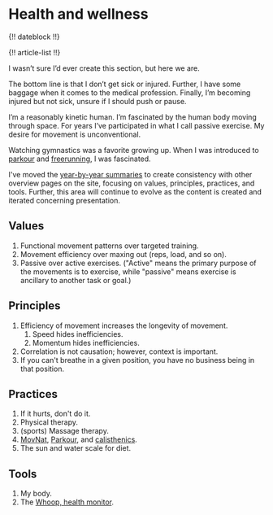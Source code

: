 # Health and wellness

{!! dateblock !!}

{!! article-list !!}

I wasn’t sure I’d ever create this section, but here we are.

The bottom line is that I don’t get sick or injured. Further, I have some baggage when it comes to the medical profession. Finally, I’m becoming injured but not sick, unsure if I should push or pause.

I’m a reasonably kinetic human. I’m fascinated by the human body moving through space. For years I’ve participated in what I call passive exercise. My desire for movement is unconventional.

Watching gymnastics was a favorite growing up. When I was introduced to [parkour](https://en.m.wikipedia.org/wiki/Parkour) and [freerunning](https://en.m.wikipedia.org/wiki/Freerunning), I was fascinated.

I've moved the [year-by-year summaries](/experiences/health-and-wellness/historical-summaries/) to create consistency with other overview pages on the site, focusing on values, principles, practices, and tools. Further, this area will continue to evolve as the content is created and iterated concerning presentation.

## Values

1. Functional movement patterns over targeted training.
2. Movement efficiency over maxing out (reps, load, and so on).
3. Passive over active exercises. ("Active" means the primary purpose of the movements is to exercise, while "passive" means exercise is ancillary to another task or goal.)

## Principles

1. Efficiency of movement increases the longevity of movement.
	1. Speed hides inefficiencies.
	2. Momentum hides inefficiencies.
2. Correlation is not causation; however, context is important.
3. If you can't breathe in a given position, you have no business being in that position.


## Practices

1. If it hurts, don't do it.
2. Physical therapy.
3. (sports) Massage therapy.
4. [MovNat](https://www.movnat.com), [Parkour](https://parkourgenerations.com), and [calisthenics](https://www.calimove.com).
5. The sun and water scale for diet.

## Tools

1. My body.
2. The [Whoop, health monitor](/examinations/whoop-health-monitor/).
